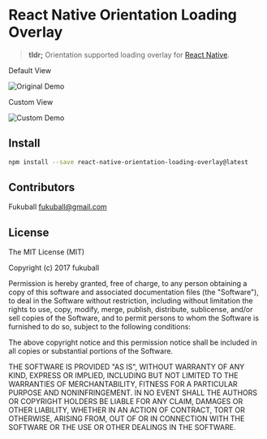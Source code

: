 # React Native Orientation Loading Overlay

> **tldr;** Orientation supported loading overlay for [React Native][react-native].

Default View

![Original Demo][original-demo]

Custom View

![Custom Demo][custom-demo]

## Install

```bash
npm install --save react-native-orientation-loading-overlay@latest
```

## Contributors

Fukuball <fukuball@gmail.com>

## License

The MIT License (MIT)

Copyright (c) 2017 fukuball

Permission is hereby granted, free of charge, to any person obtaining a copy
of this software and associated documentation files (the "Software"), to deal
in the Software without restriction, including without limitation the rights
to use, copy, modify, merge, publish, distribute, sublicense, and/or sell
copies of the Software, and to permit persons to whom the Software is
furnished to do so, subject to the following conditions:

The above copyright notice and this permission notice shall be included in all
copies or substantial portions of the Software.

THE SOFTWARE IS PROVIDED "AS IS", WITHOUT WARRANTY OF ANY KIND, EXPRESS OR
IMPLIED, INCLUDING BUT NOT LIMITED TO THE WARRANTIES OF MERCHANTABILITY,
FITNESS FOR A PARTICULAR PURPOSE AND NONINFRINGEMENT. IN NO EVENT SHALL THE
AUTHORS OR COPYRIGHT HOLDERS BE LIABLE FOR ANY CLAIM, DAMAGES OR OTHER
LIABILITY, WHETHER IN AN ACTION OF CONTRACT, TORT OR OTHERWISE, ARISING FROM,
OUT OF OR IN CONNECTION WITH THE SOFTWARE OR THE USE OR OTHER DEALINGS IN THE
SOFTWARE.

[react-native]: https://facebook.github.io/react-native
[original-demo]: https://cdn.rawgit.com/fukuball/react-native-orientation-loading-overlay/master/screenshot/original-iphone.gif
[custom-demo]: https://cdn.rawgit.com/fukuball/react-native-orientation-loading-overlay/master/screenshot/custom-iphone.gif